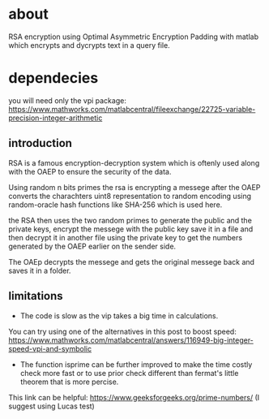 # about

RSA encryption using Optimal Asymmetric Encryption Padding with matlab which encrypts and dycrypts text in a query file.

# dependecies

you will need only the vpi package: https://www.mathworks.com/matlabcentral/fileexchange/22725-variable-precision-integer-arithmetic

## introduction 

RSA is a famous encryption-decryption system which is oftenly used along with the OAEP to ensure the security of the data.

Using random n bits primes the rsa is encrypting a messege after the OAEP converts the charachters uint8 representation to random encoding using random-oracle hash functions like SHA-256 which is used here. 

the RSA then uses the two random primes to generate the public and the private keys, encrypt the messege with the public key save it in a file and then decrypt it in another file using the private key to get the numbers generated by the OAEP earlier on the sender side.

The OAEp decrypts the messege and gets the original messege back and saves it in a folder.

## limitations

* The code is slow as the vip takes a big time in calculations.

You can try using one of the alternatives in this post to boost speed: https://www.mathworks.com/matlabcentral/answers/116949-big-integer-speed-vpi-and-symbolic
 
* The function isprime can be further improved to make the time costly check more fast or to use prior check different than fermat's little theorem that is more percise.

This link can be helpful: https://www.geeksforgeeks.org/prime-numbers/ (I suggest using Lucas test)



